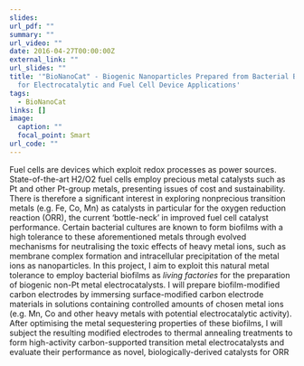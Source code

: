 ```yaml
---
slides: 
url_pdf: ""
summary: ""
url_video: ""
date: 2016-04-27T00:00:00Z
external_link: ""
url_slides: ""
title: '"BioNanoCat" - Biogenic Nanoparticles Prepared from Bacterial Biofilms
  for Electrocatalytic and Fuel Cell Device Applications'
tags:
  - BioNanoCat
links: []
image:
  caption: ""
  focal_point: Smart
url_code: ""
---
```

Fuel cells are devices which exploit redox processes as power sources.
State-of-the-art H2/O2 fuel cells employ precious metal catalysts such
as Pt and other Pt-group metals, presenting issues of cost and
sustainability. There is therefore a significant interest in exploring nonprecious
transition metals (e.g. Fe, Co, Mn) as catalysts in particular for
the oxygen reduction reaction (ORR), the current ‘bottle-neck’ in
improved fuel cell catalyst performance. Certain bacterial cultures are
known to form biofilms with a high tolerance to these aforementioned
metals through evolved mechanisms for neutralising the toxic effects
of heavy metal ions, such as membrane complex formation and
intracellular precipitation of the metal ions as nanoparticles. In this
project, I aim to exploit this natural metal tolerance to employ
bacterial biofilms as *living factories* for the preparation of biogenic
non-Pt metal electrocatalysts. I will prepare biofilm-modified
carbon electrodes by immersing surface-modified carbon
electrode materials in solutions containing controlled amounts of
chosen metal ions (e.g. Mn, Co and other heavy metals with potential
electrocatalytic activity). After optimising the metal sequestering
properties of these biofilms, I will subject the resulting modified
electrodes to thermal annealing treatments to form high-activity
carbon-supported transition metal electrocatalysts and evaluate their
performance as novel, biologically-derived catalysts for ORR